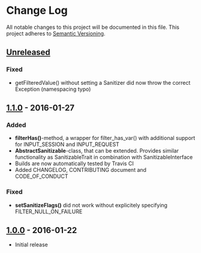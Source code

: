 # Change Log
All notable changes to this project will be documented in this file.
This project adheres to [Semantic Versioning](http://semver.org/).

## [Unreleased]
### Fixed
- getFilteredValue() without setting a Sanitizer did now throw the correct
  Exception (namespacing typo)

## [1.1.0] - 2016-01-27
### Added
- **filterHas()**-method, a wrapper for filter_has_var() with additional support
  for INPUT_SESSION and INPUT_REQUEST
- **AbstractSanitizable**-class, that can be extended. Provides similar
  functionality as SanitizableTrait in combination with SanitizableInterface
- Builds are now automatically tested by Travis CI
- Added CHANGELOG, CONTRIBUTING document and CODE_OF_CONDUCT

### Fixed
- **setSanitizeFlags()** did not work without explicitely specifying 
  FILTER_NULL_ON_FAILURE


## [1.0.0] - 2016-01-22
- Initial release

[Unreleased]: https://github.com/broeser/sanitor/compare/1.1.0...HEAD
[1.1.0]: https://github.com/broeser/sanitor/releases/tag/1.1.0
[1.0.0]: https://github.com/broeser/sanitor/releases/tag/1.0.0